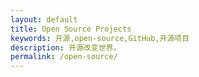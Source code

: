 ```yaml
---
layout: default
title: Open Source Projects
keywords: 开源,open-source,GitHub,开源项目
description: 开源改变世界。
permalink: /open-source/
---
```



